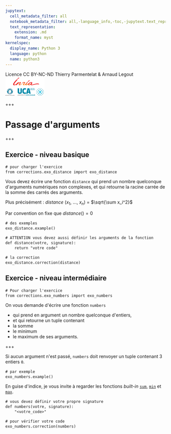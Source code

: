 ```yaml
---
jupytext:
  cell_metadata_filter: all
  notebook_metadata_filter: all,-language_info,-toc,-jupytext.text_representation.jupytext_version,-jupytext.text_representation.format_version
  text_representation:
    extension: .md
    format_name: myst
kernelspec:
  display_name: Python 3
  language: python
  name: python3
---
```


<div class="licence">
<span>Licence CC BY-NC-ND</span>
<span>Thierry Parmentelat &amp; Arnaud Legout</span>
<span><img src="media/both-logos-small-alpha.png" /></span>
</div>

+++

# Passage d'arguments

+++

## Exercice - niveau basique

```{code-cell}
# pour charger l'exercice
from corrections.exo_distance import exo_distance
```

Vous devez écrire une fonction `distance` qui prend un nombre quelconque d'arguments numériques non complexes, et qui retourne la racine carrée de la somme des carrés des arguments. 

Plus précisément :
$distance$ ($x_1$, ..., $x_n$) = $\sqrt{\sum x_i^2}$

Par convention on fixe que $distance() = 0$

```{code-cell}
# des exemples
exo_distance.example()
```

```{code-cell}
# ATTENTION vous devez aussi définir les arguments de la fonction
def distance(votre, signature):
    return "votre code"
```

```{code-cell}
# la correction
exo_distance.correction(distance)
```

## Exercice - niveau intermédiaire

```{code-cell}
# Pour charger l'exercice
from corrections.exo_numbers import exo_numbers
```

On vous demande d'écrire une fonction `numbers` 

* qui prend en argument un nombre quelconque d'entiers,
* et qui retourne un tuple contenant
 * la somme
 * le minimum
 * le maximum
de ses arguments.

+++

Si aucun argument n'est passé, `numbers` doit renvoyer un tuple contenant 3 entiers `0`.

```{code-cell}
# par exemple
exo_numbers.example()
```

En guise d'indice, je vous invite à regarder les fonctions *built-in* [`sum`](https://docs.python.org/3/library/functions.html#sum), [`min`](https://docs.python.org/3/library/functions.html#min) et [`max`](https://docs.python.org/3/library/functions.html#max).

```{code-cell}
# vous devez définir votre propre signature
def numbers(votre, signature):
    "<votre_code>"
```

```{code-cell}
# pour vérifier votre code
exo_numbers.correction(numbers)
```
